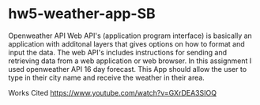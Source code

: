 # hw5-weather-app-SB

Openweather API
Web API's (application program interface) is basically an application with additonal layers that gives options on how to format and input the data.
The web API's includes instructions for sending and retrieving data from a web application or web browser.
In this assignment I used openweather API 16 day forecast. This App should allow the user to type in their city name and receive the weather in their area.

Works Cited
https://www.youtube.com/watch?v=GXrDEA3SIOQ
